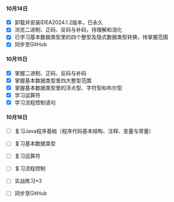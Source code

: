 #### 10月14日

* [x] 卸载并安装IDEA2024.1.2版本，已永久
* [x] 浏览二进制、正码、反码与补码，待理解和消化
* [x] 已学习基本数据类型里的四个整型及隐式数据类型转换，待掌握范围
* [x] 同步至GitHub

#### 10月15日

* [x] 掌握二进制、正码、反码与补码
* [x] 掌握基本数据类型里四大整型范围
* [x] 掌握基本数据类型里的浮点型、字符型和布尔型
* [x] 学习运算符
* [x] 学习流程控制语句

#### 10月16日

* [ ] 复习Java程序基础（程序代码基本结构、注释、变量与常量）
* [ ] 复习基本数据类型
* [ ] 复习运算符
* [ ] 复习流程控制
* [ ] 实战练习*3

* [ ] 同步至GitHub

